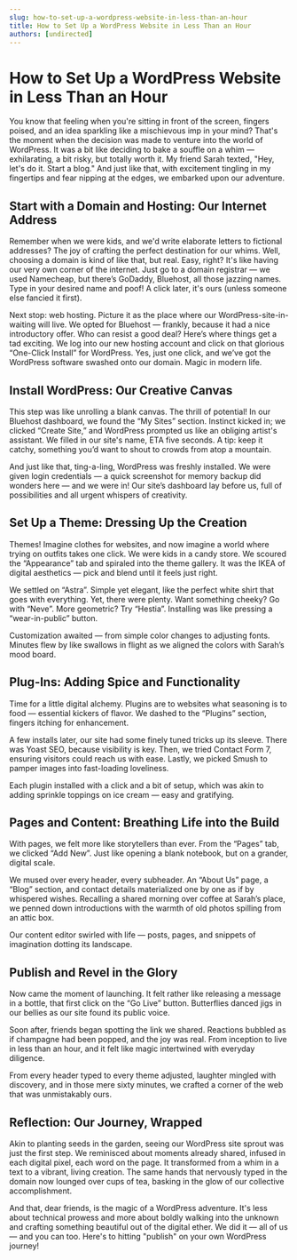 ```yaml
---
slug: how-to-set-up-a-wordpress-website-in-less-than-an-hour
title: How to Set Up a WordPress Website in Less Than an Hour
authors: [undirected]
---
```



# How to Set Up a WordPress Website in Less Than an Hour

You know that feeling when you're sitting in front of the screen, fingers poised, and an idea sparkling like a mischievous imp in your mind? That's the moment when the decision was made to venture into the world of WordPress. It was a bit like deciding to bake a souffle on a whim — exhilarating, a bit risky, but totally worth it. My friend Sarah texted, "Hey, let's do it. Start a blog." And just like that, with excitement tingling in my fingertips and fear nipping at the edges, we embarked upon our adventure.

## Start with a Domain and Hosting: Our Internet Address

Remember when we were kids, and we'd write elaborate letters to fictional addresses? The joy of crafting the perfect destination for our whims. Well, choosing a domain is kind of like that, but real. Easy, right? It's like having our very own corner of the internet. Just go to a domain registrar — we used Namecheap, but there’s GoDaddy, Bluehost, all those jazzing names. Type in your desired name and poof! A click later, it's ours (unless someone else fancied it first). 

Next stop: web hosting. Picture it as the place where our WordPress-site-in-waiting will live. We opted for Bluehost — frankly, because it had a nice introductory offer. Who can resist a good deal? Here’s where things get a tad exciting. We log into our new hosting account and click on that glorious “One-Click Install” for WordPress. Yes, just one click, and we’ve got the WordPress software swashed onto our domain. Magic in modern life.

## Install WordPress: Our Creative Canvas

This step was like unrolling a blank canvas. The thrill of potential! In our Bluehost dashboard, we found the “My Sites” section. Instinct kicked in; we clicked “Create Site,” and WordPress prompted us like an obliging artist's assistant. We filled in our site's name, ETA five seconds. A tip: keep it catchy, something you’d want to shout to crowds from atop a mountain.

And just like that, ting-a-ling, WordPress was freshly installed. We were given login credentials — a quick screenshot for memory backup did wonders here — and we were in! Our site’s dashboard lay before us, full of possibilities and all urgent whispers of creativity.

## Set Up a Theme: Dressing Up the Creation

Themes! Imagine clothes for websites, and now imagine a world where trying on outfits takes one click. We were kids in a candy store. We scoured the “Appearance” tab and spiraled into the theme gallery. It was the IKEA of digital aesthetics — pick and blend until it feels just right.

We settled on “Astra”. Simple yet elegant, like the perfect white shirt that goes with everything. Yet, there were plenty. Want something cheeky? Go with “Neve”. More geometric? Try “Hestia”. Installing was like pressing a “wear-in-public” button. 

Customization awaited — from simple color changes to adjusting fonts. Minutes flew by like swallows in flight as we aligned the colors with Sarah’s mood board. 

## Plug-Ins: Adding Spice and Functionality

Time for a little digital alchemy. Plugins are to websites what seasoning is to food — essential kickers of flavor. We dashed to the “Plugins” section, fingers itching for enhancement. 

A few installs later, our site had some finely tuned tricks up its sleeve. There was Yoast SEO, because visibility is key. Then, we tried Contact Form 7, ensuring visitors could reach us with ease. Lastly, we picked Smush to pamper images into fast-loading loveliness.

Each plugin installed with a click and a bit of setup, which was akin to adding sprinkle toppings on ice cream — easy and gratifying.

## Pages and Content: Breathing Life into the Build

With pages, we felt more like storytellers than ever. From the “Pages” tab, we clicked “Add New”. Just like opening a blank notebook, but on a grander, digital scale.

We mused over every header, every subheader. An “About Us” page, a “Blog” section, and contact details materialized one by one as if by whispered wishes. Recalling a shared morning over coffee at Sarah’s place, we penned down introductions with the warmth of old photos spilling from an attic box.

Our content editor swirled with life — posts, pages, and snippets of imagination dotting its landscape. 

## Publish and Revel in the Glory

Now came the moment of launching. It felt rather like releasing a message in a bottle, that first click on the “Go Live” button. Butterflies danced jigs in our bellies as our site found its public voice.

Soon after, friends began spotting the link we shared. Reactions bubbled as if champagne had been popped, and the joy was real. From inception to live in less than an hour, and it felt like magic intertwined with everyday diligence.

From every header typed to every theme adjusted, laughter mingled with discovery, and in those mere sixty minutes, we crafted a corner of the web that was unmistakably ours.

## Reflection: Our Journey, Wrapped

Akin to planting seeds in the garden, seeing our WordPress site sprout was just the first step. We reminisced about moments already shared, infused in each digital pixel, each word on the page. It transformed from a whim in a text to a vibrant, living creation. The same hands that nervously typed in the domain now lounged over cups of tea, basking in the glow of our collective accomplishment.

And that, dear friends, is the magic of a WordPress adventure. It's less about technical prowess and more about boldly walking into the unknown and crafting something beautiful out of the digital ether. We did it — all of us — and you can too. Here's to hitting "publish" on your own WordPress journey!